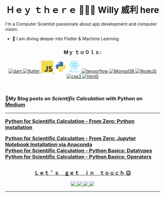 <h1 align="center"> Ｈｅｙ ｔｈｅｒｅ 👨🏾‍💻  Willy 威利 here</h1>
 
 I'm a Computer Scientist passionate about app development and computer vision.

- 🌱 I am diving deeper into Flutter & Machine Learning

</a>

<h3 align="center">Mｙ ｔｏ０ｌｓ:</h3>

<p align="center"> <a href="https://dart.dev" target="_blank" rel="noreferrer"> <img src="https://www.vectorlogo.zone/logos/dartlang/dartlang-icon.svg" alt="dart" width="40" height="40"/> 
</a> <a href="https://flutter.dev" target="_blank" rel="noreferrer"> <img src="https://www.vectorlogo.zone/logos/flutterio/flutterio-icon.svg" alt="flutter" width="40" height="40"/> </a> <a href="https://developer.mozilla.org/en-US/docs/Web/JavaScript" target="_blank" rel="noreferrer"> <img src="https://raw.githubusercontent.com/devicons/devicon/master/icons/javascript/javascript-original.svg" alt="javascript" width="40" height="40"/> </a> <img src="https://raw.githubusercontent.com/devicons/devicon/master/icons/python/python-original.svg" alt="python" width="40" height="40"/> </a> <a href="https://reactjs.org/" target="_blank" rel="noreferrer"> <img src="https://raw.githubusercontent.com/devicons/devicon/master/icons/react/react-original-wordmark.svg" alt="react" width="40" height="40"/> </a> <a href="https://www.tensorflow.org" target="_blank" rel="noreferrer"> <img src="https://www.vectorlogo.zone/logos/tensorflow/tensorflow-icon.svg" alt="tensorflow" width="40" height="40"/><a href="https://www.mongodb.com/" target="_blank" rel="noreferrer"> <img src="https://www.vectorlogo.zone/logos/mongodb/mongodb-icon.svg" alt="MongoDB" width="40" height="40"/><a href="https://nodejs.org/en/" target="_blank" rel="noreferrer"> <img src="https://www.vectorlogo.zone/logos/nodejs/nodejs-icon.svg" alt="NodeJS" width="40" height="40"/>
<a href="https://developer.mozilla.org/en-US/docs/Web/CSS" target="_blank" rel="noreferrer"> <img src="https://www.vectorlogo.zone/logos/w3_css/w3_css-official.svg" alt="css3" width="50" height="46"/>
<a href="https://www.w3schools.com/html/" target="_blank" rel="noreferrer"> <img src="https://www.vectorlogo.zone/logos/w3_html5/w3_html5-icon.svg" alt="html5" width="40" height="37"/>
</a> </p>


 
 <br>
 <h3>📔My Blog posts on <em>Scientific Calculation </em> with Python on<a href="https://medium.com/@wjj288" target="blank">  Medium</a>
 
  
<!-- <p align="center"> -->

<!--  <a href="https://medium.com/@wjj288" target="blank">
<img src="https://img.shields.io/badge/medium-%23000000.svg?&style=for-the-badge&logo=medium&logoColor=white" height="40" width="100" /> -->
<hr>
<a href = "https://medium.com/@wjj288/python-for-scientific-calculation-i-5a9227924db4">
Python for Scientific Calculation - From Zero: Python installation
<p>
 <a href = "https://medium.com/@wjj288/python-for-scientific-calculation-ii-dc535c5fa0ae">
Python for Scientific Calculation - From Zero: Jupyter Notebook Installation via Anaconda
<br>
<a href = "https://medium.com/@wjj288/python-for-scientific-calculation-29df12514b43">
Python for Scientific Calculation - Python Basics: Datatypes

<br>
<a href = "https://medium.com/@wjj288/python-for-scientific-calculation-iv-857464913bc6">
Python for Scientific Calculation - Python Basics: Operators 
<!--  
 
 <a target="_blank" href="https://github-readme-medium-recent-article.vercel.app/medium/@wjj288/3">
 <img src="https://github-readme-medium-recent-article.vercel.app/medium/@wjj288/3" width="100%" alt="From Zero: Python installation"> 
  
 <a target="_blank" href="https://github-readme-medium-recent-article.vercel.app/medium/@wjj288/2">
 <img src="https://github-readme-medium-recent-article.vercel.app/medium/@wjj288/2" width="100%" alt="From Zero: Jupyter Notebook Installation via Anacondas"> 
 
 <a target="_blank" href="https://github-readme-medium-recent-article.vercel.app/medium/@wjj288/1">
 <img src="https://github-readme-medium-recent-article.vercel.app/medium/@wjj288/1" width="100%" alt="Python Basics: Datatypes"> 

<a target="_blank" href="https://github-readme-medium-recent-article.vercel.app/medium/@wjj288/0">
 <img src="https://github-readme-medium-recent-article.vercel.app/medium/@wjj288/0" width="100%" alt="Python Basics: Operators">  -->





## <h3 align="center">Ｌｅｔ＇ｓ　ｇｅｔ　ｉｎ　ｔｏｕｃｈ 😉</h3>
<p align="center">
 <!--Linkedin --> 
<a href="https://linkedin.com/in/willylima28" target="blank">
<img src="https://img.shields.io/badge/linkedin-%230077B5.svg?&style=for-the-badge&logo=linkedin&logoColor=white" />

 <!--Twitter --> 
<a href="https://twitter.com/wjj288" target="blank">
  <img src="https://img.shields.io/badge/twitter-%231DA1F2.svg?&style=for-the-badge&logo=twitter&logoColor=white" />
  
 <!--StackOverflow --> 
<a href="https://stackoverflow.com/users/13074315/will28" target="blank">
<img src="https://img.shields.io/badge/stackoverflow-%23EF8236.svg?&style=for-the-badge&logo=stackoverflow&logoColor=white" />
 
 
  <img src="https://img.shields.io/badge/medium-%23000000.svg?&style=for-the-badge&logo=medium&logoColor=white"/> 
 <hr>

<!--StackOverflow / #ef8236  <img src="https://raw.githubusercontent.com/rahuldkjain/github-profile-readme-generator/master/src/images/icons/Social/stack-overflow.svg" alt="will28" height="30" width="40" /></a>-->

</p>








